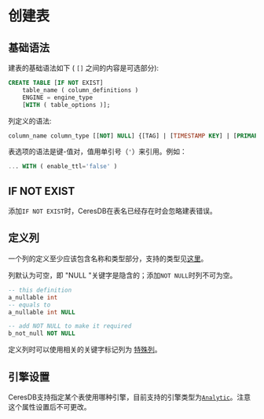 # 创建表

## 基础语法

建表的基础语法如下 ( `[]` 之间的内容是可选部分):
```sql
CREATE TABLE [IF NOT EXIST] 
    table_name ( column_definitions ) 
    ENGINE = engine_type 
    [WITH ( table_options )];
```

列定义的语法:

```sql
column_name column_type [[NOT] NULL] {[TAG] | [TIMESTAMP KEY] | [PRIMARY KEY]}
```

表选项的语法是键-值对，值用单引号（`'`）来引用。例如：

```sql
... WITH ( enable_ttl='false' )
```

## IF NOT EXIST

添加`IF NOT EXIST`时，CeresDB在表名已经存在时会忽略建表错误。

## 定义列

一个列的定义至少应该包含名称和类型部分，支持的类型见[这里](../model/data_types.md)。

列默认为可空，即 "NULL "关键字是隐含的；添加`NOT NULL`时列不可为空。


```sql
-- this definition
a_nullable int
-- equals to
a_nullable int NULL

-- add NOT NULL to make it required
b_not_null NOT NULL
```

定义列时可以使用相关的关键字标记列为 [特殊列](../model/special_columns.md)。

## 引擎设置

CeresDB支持指定某个表使用哪种引擎，目前支持的引擎类型为[`Analytic`](../../analytic_engine/README.md)。注意这个属性设置后不可更改。
